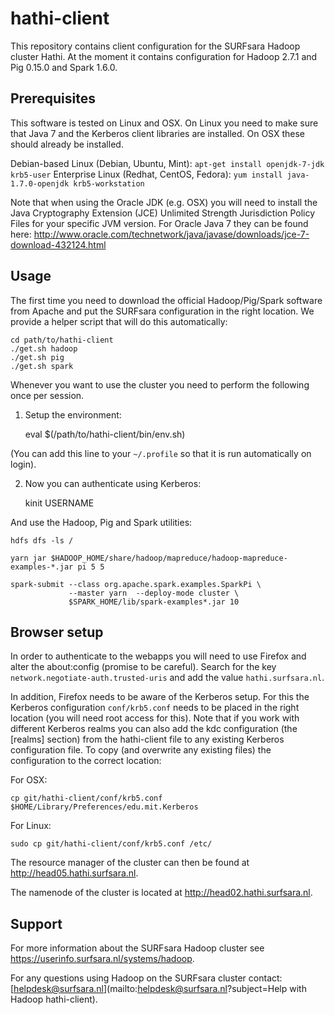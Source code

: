 hathi-client
============

This repository contains client configuration for the SURFsara Hadoop cluster
Hathi. At the moment it contains configuration for Hadoop 2.7.1 and Pig 0.15.0
and Spark 1.6.0.

Prerequisites
-------------

This software is tested on Linux and OSX. On Linux you need to make sure that
Java 7 and the Kerberos client libraries are installed. On OSX these should
already be installed.

Debian-based Linux (Debian, Ubuntu, Mint): `apt-get install openjdk-7-jdk
krb5-user`
Enterprise Linux (Redhat, CentOS, Fedora): `yum install java-1.7.0-openjdk
krb5-workstation`

Note that when using the Oracle JDK (e.g. OSX) you will need to install the
Java Cryptography Extension (JCE) Unlimited Strength Jurisdiction Policy Files
for your specific JVM version. For Oracle Java 7 they can be found here:
<http://www.oracle.com/technetwork/java/javase/downloads/jce-7-download-432124.html>

Usage
-----

The first time you need to download the official Hadoop/Pig/Spark software from
Apache and put the SURFsara configuration in the right location. We provide a
helper script that will do this automatically:

    cd path/to/hathi-client
    ./get.sh hadoop
    ./get.sh pig
    ./get.sh spark

Whenever you want to use the cluster you need to perform the following once per
session.

1) Setup the environment:

    eval $(/path/to/hathi-client/bin/env.sh)

(You can add this line to your `~/.profile` so that it is run automatically on
login).

2) Now you can authenticate using Kerberos:

    kinit USERNAME

And use the Hadoop, Pig and Spark utilities:

    hdfs dfs -ls /

    yarn jar $HADOOP_HOME/share/hadoop/mapreduce/hadoop-mapreduce-examples-*.jar pi 5 5

    spark-submit --class org.apache.spark.examples.SparkPi \
                 --master yarn  --deploy-mode cluster \
                 $SPARK_HOME/lib/spark-examples*.jar 10

Browser setup
-------------

In order to authenticate to the webapps you will need to use Firefox and alter
the about:config (promise to be careful). Search for the key
`network.negotiate-auth.trusted-uris` and add the value `hathi.surfsara.nl`.

In addition, Firefox needs to be aware of the Kerberos setup. For this the
Kerberos configuration `conf/krb5.conf` needs to be placed in the right
location (you will need root access for this). Note that if you work with
different Kerberos realms you can also add the kdc configuration (the [realms]
section) from the hathi-client file to any existing Kerberos configuration
file. To copy (and overwrite any existing files) the configuration to the
correct location:

For OSX:

    cp git/hathi-client/conf/krb5.conf $HOME/Library/Preferences/edu.mit.Kerberos
	
For Linux:

    sudo cp git/hathi-client/conf/krb5.conf /etc/

The resource manager of the cluster can then be found at
<http://head05.hathi.surfsara.nl>.

The namenode of the cluster is located at <http://head02.hathi.surfsara.nl>.

Support
-------

For more information about the SURFsara Hadoop cluster see
<https://userinfo.surfsara.nl/systems/hadoop>.

For any questions using Hadoop on the SURFsara cluster contact:
[helpdesk@surfsara.nl](mailto:helpdesk@surfsara.nl?subject=Help with Hadoop hathi-client).
